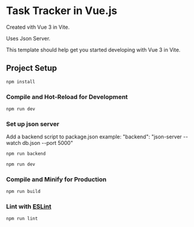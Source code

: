 # Task Tracker in Vue.js

Created vith Vue 3 in Vite.

Uses Json Server.

This template should help get you started developing with Vue 3 in Vite.


## Project Setup

```sh
npm install
```

### Compile and Hot-Reload for Development

```sh
npm run dev
```

### Set up json server
Add a backend script to package.json
example:
"backend": "json-server --watch db.json --port 5000"

```sh
npm run backend
```

```sh
npm run dev
```

### Compile and Minify for Production

```sh
npm run build
```

### Lint with [ESLint](https://eslint.org/)

```sh
npm run lint
```
